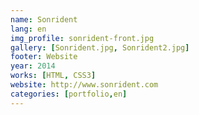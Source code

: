 ```yaml
---
name: Sonrident
lang: en
img_profile: sonrident-front.jpg
gallery: [Sonrident.jpg, Sonrident2.jpg]
footer: Website
year: 2014
works: [HTML, CSS3]
website: http://www.sonrident.com
categories: [portfolio,en]
---
```

